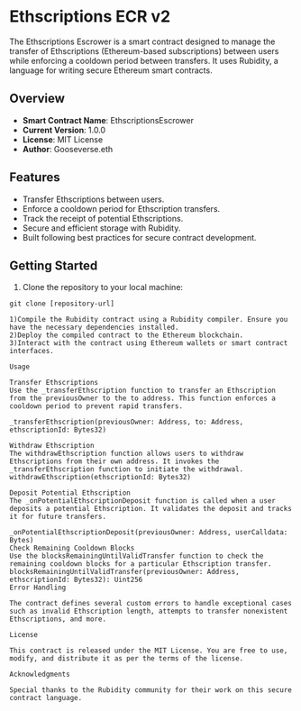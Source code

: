 # Ethscriptions ECR v2

The Ethscriptions Escrower is a smart contract designed to manage the transfer of Ethscriptions (Ethereum-based subscriptions) between users while enforcing a cooldown period between transfers. It uses Rubidity, a language for writing secure Ethereum smart contracts.

## Overview

- **Smart Contract Name**: EthscriptionsEscrower
- **Current Version**: 1.0.0
- **License**: MIT License
- **Author**: Gooseverse.eth

## Features

- Transfer Ethscriptions between users.
- Enforce a cooldown period for Ethscription transfers.
- Track the receipt of potential Ethscriptions.
- Secure and efficient storage with Rubidity.
- Built following best practices for secure contract development.

## Getting Started

1. Clone the repository to your local machine:

```shell
git clone [repository-url]

1)Compile the Rubidity contract using a Rubidity compiler. Ensure you have the necessary dependencies installed.
2)Deploy the compiled contract to the Ethereum blockchain.
3)Interact with the contract using Ethereum wallets or smart contract interfaces.

Usage

Transfer Ethscriptions
Use the _transferEthscription function to transfer an Ethscription from the previousOwner to the to address. This function enforces a cooldown period to prevent rapid transfers.

_transferEthscription(previousOwner: Address, to: Address, ethscriptionId: Bytes32)

Withdraw Ethscription
The withdrawEthscription function allows users to withdraw Ethscriptions from their own address. It invokes the _transferEthscription function to initiate the withdrawal.
withdrawEthscription(ethscriptionId: Bytes32)

Deposit Potential Ethscription
The _onPotentialEthscriptionDeposit function is called when a user deposits a potential Ethscription. It validates the deposit and tracks it for future transfers.

_onPotentialEthscriptionDeposit(previousOwner: Address, userCalldata: Bytes)
Check Remaining Cooldown Blocks
Use the blocksRemainingUntilValidTransfer function to check the remaining cooldown blocks for a particular Ethscription transfer.
blocksRemainingUntilValidTransfer(previousOwner: Address, ethscriptionId: Bytes32): Uint256
Error Handling

The contract defines several custom errors to handle exceptional cases such as invalid Ethscription length, attempts to transfer nonexistent Ethscriptions, and more.

License

This contract is released under the MIT License. You are free to use, modify, and distribute it as per the terms of the license.

Acknowledgments

Special thanks to the Rubidity community for their work on this secure contract language.
